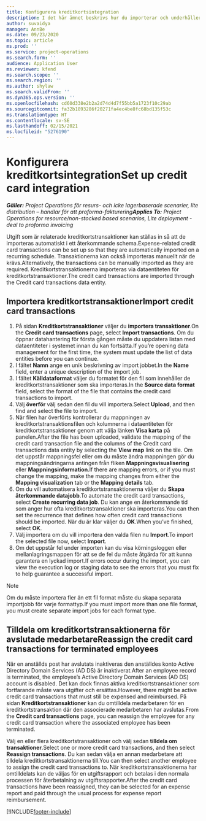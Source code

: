 ```yaml
---
title: Konfigurera kreditkortsintegration
description: I det här ämnet beskrivs hur du importerar och underhåller utgifter för kreditkortstransaktioner.
author: suvaidya
manager: AnnBe
ms.date: 09/23/2020
ms.topic: article
ms.prod: ''
ms.service: project-operations
ms.search.form: ''
audience: Application User
ms.reviewer: kfend
ms.search.scope: ''
ms.search.region: ''
ms.author: shylaw
ms.search.validFrom: ''
ms.dyn365.ops.version: ''
ms.openlocfilehash: cd60d338e2b2a2d74d4d7f55bb5a1723f10c29ab
ms.sourcegitcommit: fa32b1893286f20271fa4ec4be8fc68bd135f53c
ms.translationtype: HT
ms.contentlocale: sv-SE
ms.lasthandoff: 02/15/2021
ms.locfileid: "5276190"
---
```

# <a name="set-up-credit-card-integration"></a><span data-ttu-id="9e29b-103">Konfigurera kreditkortsintegration</span><span class="sxs-lookup"><span data-stu-id="9e29b-103">Set up credit card integration</span></span>

<span data-ttu-id="9e29b-104">_**Gäller:** Project Operations för resurs- och icke lagerbaserade scenarier, lite distribution – handlar för att proforma-fakturering_</span><span class="sxs-lookup"><span data-stu-id="9e29b-104">_**Applies To:** Project Operations for resource/non-stocked based scenarios, Lite deployment - deal to proforma invoicing_</span></span>

<span data-ttu-id="9e29b-105">Utgift som är relaterade kreditkortstransaktioner kan ställas in så att de importeras automatiskt i ett återkommande schema.</span><span class="sxs-lookup"><span data-stu-id="9e29b-105">Expense-related credit card transactions can be set up so that they are automatically imported on a recurring schedule.</span></span> <span data-ttu-id="9e29b-106">Transaktionerna kan också importeras manuellt när de krävs.</span><span class="sxs-lookup"><span data-stu-id="9e29b-106">Alternatively, the transactions can be manually imported as they are required.</span></span> <span data-ttu-id="9e29b-107">Kreditkortstransaktionerna importeras via dataentiteten för kreditkortstransaktioner.</span><span class="sxs-lookup"><span data-stu-id="9e29b-107">The credit card transactions are imported through the Credit card transactions data entity.</span></span>

## <a name="import-credit-card-transactions"></a><span data-ttu-id="9e29b-108">Importera kreditkortstransaktioner</span><span class="sxs-lookup"><span data-stu-id="9e29b-108">Import credit card transactions</span></span>

1. <span data-ttu-id="9e29b-109">På sidan **Kreditkortstransaktioner** väljer du **importera transaktioner**.</span><span class="sxs-lookup"><span data-stu-id="9e29b-109">On the **Credit card transactions** page, select **Import transactions**.</span></span> <span data-ttu-id="9e29b-110">Om du öppnar datahantering för första gången måste du uppdatera listan med dataentiteter i systemet innan du kan fortsätta.</span><span class="sxs-lookup"><span data-stu-id="9e29b-110">If you’re opening data management for the first time, the system must update the list of data entities before you can continue.</span></span>
2. <span data-ttu-id="9e29b-111">I fältet **Namn** ange en unik beskrivning av import jobbet.</span><span class="sxs-lookup"><span data-stu-id="9e29b-111">In the **Name** field, enter a unique description of the import job.</span></span>
3. <span data-ttu-id="9e29b-112">I fältet **Källdataformat** väljer du formatet för den fil som innehåller de kreditkortstransaktioner som ska importeras.</span><span class="sxs-lookup"><span data-stu-id="9e29b-112">In the **Source data format** field, select the format of the file that contains the credit card transactions to import.</span></span>
4. <span data-ttu-id="9e29b-113">Välj **överför** välj sedan den fil du vill importera.</span><span class="sxs-lookup"><span data-stu-id="9e29b-113">Select **Upload**, and then find and select the file to import.</span></span>
5. <span data-ttu-id="9e29b-114">När filen har överförts kontrollerar du mappningen av kreditkortstransaktionsfilen och kolumnerna i dataentiteten för kreditkortstransaktioner genom att välja länken **Visa karta** på panelen.</span><span class="sxs-lookup"><span data-stu-id="9e29b-114">After the file has been uploaded, validate the mapping of the credit card transaction file and the columns of the Credit card transactions data entity by selecting the **View map** link on the tile.</span></span> <span data-ttu-id="9e29b-115">Om det uppstår mappningsfel eller om du måste ändra mappningen gör du mappningsändringarna antingen från fliken **Mappningsvisualisering** eller **Mappningsinformation**.</span><span class="sxs-lookup"><span data-stu-id="9e29b-115">If there are mapping errors, or if you must change the mapping, make the mapping changes from either the **Mapping visualization** tab or the **Mapping details** tab.</span></span>
6. <span data-ttu-id="9e29b-116">Om du vill automatisera kreditkortstransaktionerna väljer du **Skapa återkommande datajobb**.</span><span class="sxs-lookup"><span data-stu-id="9e29b-116">To automate the credit card transactions, select **Create recurring data job**.</span></span> <span data-ttu-id="9e29b-117">Du kan ange en återkommande tid som anger hur ofta kreditkortstransaktioner ska importeras.</span><span class="sxs-lookup"><span data-stu-id="9e29b-117">You can then set the recurrence that defines how often credit card transactions should be imported.</span></span> <span data-ttu-id="9e29b-118">När du är klar väljer du **OK**.</span><span class="sxs-lookup"><span data-stu-id="9e29b-118">When you’ve finished, select **OK**.</span></span>
7. <span data-ttu-id="9e29b-119">Välj importera om du vill importera den valda filen nu **Import**.</span><span class="sxs-lookup"><span data-stu-id="9e29b-119">To import the selected file now, select **Import**.</span></span>
8. <span data-ttu-id="9e29b-120">Om det uppstår fel under importen kan du visa körningsloggen eller mellanlagringsmappen för att se de fel du måste åtgärda för att kunna garantera en lyckad import.</span><span class="sxs-lookup"><span data-stu-id="9e29b-120">If errors occur during the import, you can view the execution log or staging data to see the errors that you must fix to help guarantee a successful import.</span></span>

> [!NOTE]
> <span data-ttu-id="9e29b-121">Om du måste importera fler än ett fil format måste du skapa separata importjobb för varje formattyp.</span><span class="sxs-lookup"><span data-stu-id="9e29b-121">If you must import more than one file format, you must create separate import jobs for each format type.</span></span>

## <a name="reassign-the-credit-card-transactions-for-terminated-employees"></a><span data-ttu-id="9e29b-122">Tilldela om kreditkortstransaktionerna för avslutade medarbetare</span><span class="sxs-lookup"><span data-stu-id="9e29b-122">Reassign the credit card transactions for terminated employees</span></span>

<span data-ttu-id="9e29b-123">När en anställds post har avslutats inaktiveras den anställdes konto Active Directory Domain Services (AD DS) är inaktiverat.</span><span class="sxs-lookup"><span data-stu-id="9e29b-123">After an employee record is terminated, the employee’s Active Directory Domain Services (AD DS) account is disabled.</span></span> <span data-ttu-id="9e29b-124">Det kan dock finnas aktiva kreditkortstransaktioner som fortfarande måste vara utgifter och ersättas.</span><span class="sxs-lookup"><span data-stu-id="9e29b-124">However, there might be active credit card transactions that must still be expensed and reimbursed.</span></span> <span data-ttu-id="9e29b-125">På sidan **Kreditkortstransaktioner** kan du omtilldela medarbetaren för en kreditkortstransaktion där den associerade medarbetaren har avslutas.</span><span class="sxs-lookup"><span data-stu-id="9e29b-125">From the **Credit card transactions** page, you can reassign the employee for any credit card transaction where the associated employee has been terminated.</span></span>

<span data-ttu-id="9e29b-126">Välj en eller flera kreditkortstransaktioner och välj sedan **tilldela om transaktioner**.</span><span class="sxs-lookup"><span data-stu-id="9e29b-126">Select one or more credit card transactions, and then select **Reassign transactions**.</span></span> <span data-ttu-id="9e29b-127">Du kan sedan välja en annan medarbetare att tilldela kreditkortstransaktionerna till.</span><span class="sxs-lookup"><span data-stu-id="9e29b-127">You can then select another employee to assign the credit card transactions to.</span></span> <span data-ttu-id="9e29b-128">När kreditkortstransaktionerna har omtilldelats kan de väljas för en utgiftsrapport och betalas i den normala processen för återbetalning av utgiftsrapporter.</span><span class="sxs-lookup"><span data-stu-id="9e29b-128">After the credit card transactions have been reassigned, they can be selected for an expense report and paid through the usual process for expense report reimbursement.</span></span>


[!INCLUDE[footer-include](../includes/footer-banner.md)]